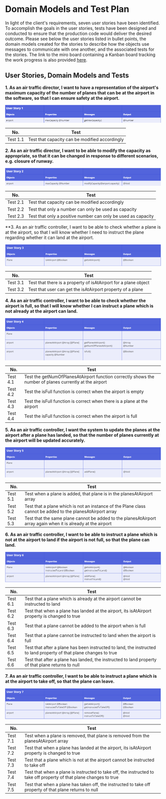 # Domain Models and Test Plan

In light of the client's requirements, seven user stories have been identified. To accomplish the goals in the user stories, tests have been designed and conducted to ensure that the production code would deliver the desired outcome. Please see below the user stories listed in bullet points, the domain models created for the stories to describe how the objects use messages to communicate with one another, and the associated tests for the stories. The link to the miro board containing a Kanban board tracking the work progress is also provided [here](https://miro.com/app/board/uXjVKSab-T8=/?moveToWidget=3458764586273634861&cot=14).

## User Stories, Domain Models and Tests

**1. As an air traffic director, I want to have a representation of the airport's maximum capacity of the number of planes that can be at the airport in the software, so that I can ensure safety at the airport.**

![Domain Model for User Story 1](image-dm1.png)

| No.      | Test                                           |
| -------- | ---------------------------------------------- |
| Test 1.1 | Test that capacity can be modified accordingly |

**2. As an air traffic director, I want to be able to modify the capacity as appropriate, so that it can be changed in response to different scenarios, e.g. closure of runway.**

![Domain Model for User Story 2](image-dm2.png)

| No.      | Test                                                          |
| -------- | ------------------------------------------------------------- |
| Test 2.1 | Test that capacity can be modified accordingly                |
| Test 2.2 | Test that only a number can only be used as capacity          |
| Test 2.3 | Test that only a positive number can only be used as capacity |

**3. As an air traffic controller, I want to be able to check whether a plane is at the airport, so that I will know whether I need to instruct the plane regarding whether it can land at the airport.

![Domain Model for User Story 3](image-dm3.png)


| No.      | Test                                                            |
| -------- | --------------------------------------------------------------- |
| Test 3.1 | Test that there is a property of isAtAirport for a plane object |
| Test 3.2 | Test that user can get the isAtAirport property of a plane      |

**4. As an air traffic controller, I want to be able to check whether the airport is full, so that I will know whether I can instruct a plane which is not already at the airport can land.**

![Domain Model for User Story 4](image-dm4.png)


| No.      | Test                                                                                                    |
| -------- | ------------------------------------------------------------------------------------------------------- |
| Test 4.1 | Test the getNumOfPlanesAtAirport function correctly shows the number of planes currently at the airport |
| Test 4.2 | Test the isFull function is correct when the airport is empty                                           |
| Test 4.3 | Test the isFull function is correct when there is a plane at the airport                                |
| Test 4.4 | Test the isFull function is correct when the airport is full                                            |

**5. As an air traffic controller, I want the system to update the planes at the airport after a plane has landed, so that the number of planes currently at the airport will be updated accurately.**

![Domain Model for User Story 5](image-dm5.png)


| No.      | Test                                                                                                          |
| -------- | ------------------------------------------------------------------------------------------------------------- |
| Test 5.1 | Test when a plane is added, that plane is in the planesAtAirport array                                        |
| Test 5.2 | Test that a plane which is not an instance of the Plane class cannot be added to the planesAtAirport array    |
| Test 5.3 | Test that the same plane cannot be added to the planesAtAirport array again when it is already at the airport |

**6. As an air traffic controller, I want to be able to instruct a plane which is not at the airport to land if the airport is not full, so that the plane can land.**

![Domain Model for User Story 6](image-dm6.png)

| No.      | Test                                                                                                               |
| -------- | ------------------------------------------------------------------------------------------------------------------ |
| Test 6.1 | Test that a plane which is already at the airport cannot be instructed to land                                     |
| Test 6.2 | Test that when a plane has landed at the airport, its isAtAirport property is changed to true                      |
| Test 6.3 | Test that a plane cannot be added to the airport when is full                                                      |
| Test 6.4 | Test that a plane cannot be instructed to land when the airport is full                                            |
| Test 6.5 | Test that after a plane has been instructed to land, the instructed to land property of that plane changes to true |
| Test 6.6 | Test that after a plane has landed, the instructed to land property of that plane returns to null                  |

**7. As an air traffic controller, I want to be able to instruct a plane which is at the airport to take off, so that the plane can leave.**

![Domain Model for User Story 7](image-dm7.png)

| No.      | Test                                                                                                                |
| -------- | ------------------------------------------------------------------------------------------------------------------- |
| Test 7.1 | Test when a plane is removed, that plane is removed from the planesAtAirport array                                  |
| Test 7.2 | Test that when a plane has landed at the airport, its isAtAirport property is changed to true                       |
| Test 7.3 | Test that a plane which is not at the airport cannot be instructed to take off                                      |
| Test 7.4 | Test that when a plane is instructed to take off, the instructed to take off property of that plane changes to true |
| Test 7.5 | Test that when a plane has taken off, the instructed to take off property of that plane returns to null             |

